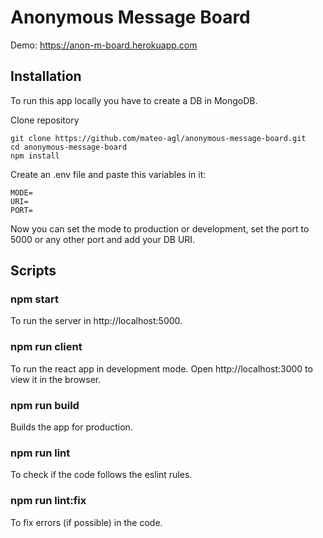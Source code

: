 ﻿# Anonymous Message Board
Demo: https://anon-m-board.herokuapp.com

## Installation

To run this app locally you have to create a DB in MongoDB.

Clone repository
```
git clone https://github.com/mateo-agl/anonymous-message-board.git
cd anonymous-message-board
npm install
```
Create an .env file and paste this variables in it:
```
MODE=
URI=
PORT=
```
Now you can set the mode to production or development, set the port to 5000 or any other port and add your DB URI.

## Scripts

### npm start
To run the server in http://localhost:5000.

### npm run client
To run the react app in development mode.
Open http://localhost:3000 to view it in the browser.

### npm run build
Builds the app for production.

### npm run lint
To check if the code follows the eslint rules.

### npm run lint:fix
To fix errors (if possible) in the code.
